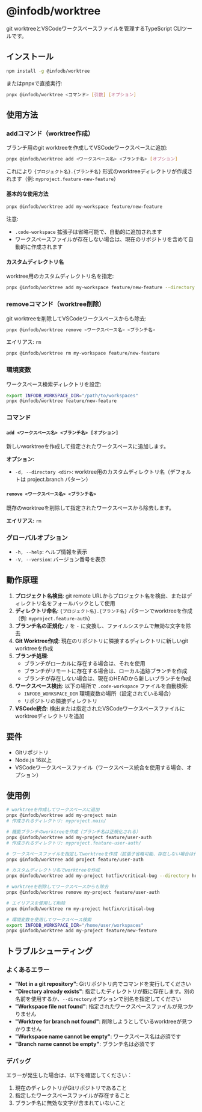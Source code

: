 # @infodb/worktree

git worktreeとVSCodeワークスペースファイルを管理するTypeScript CLIツールです。

## インストール

```bash
npm install -g @infodb/worktree
```

またはpnpxで直接実行:

```bash
pnpx @infodb/worktree <コマンド> [引数] [オプション]
```

## 使用方法

### addコマンド（worktree作成）

ブランチ用のgit worktreeを作成してVSCodeワークスペースに追加:

```bash
pnpx @infodb/worktree add <ワークスペース名> <ブランチ名> [オプション]
```

これにより `{プロジェクト名}.{ブランチ名}` 形式のworktreeディレクトリが作成されます（例: `myproject.feature-new-feature`）

#### 基本的な使用方法

```bash
pnpx @infodb/worktree add my-workspace feature/new-feature
```

注意: 
- `.code-workspace` 拡張子は省略可能で、自動的に追加されます
- ワークスペースファイルが存在しない場合は、現在のリポジトリを含めて自動的に作成されます

#### カスタムディレクトリ名

worktree用のカスタムディレクトリ名を指定:

```bash
pnpx @infodb/worktree add my-workspace feature/new-feature --directory custom-folder-name
```

### removeコマンド（worktree削除）

git worktreeを削除してVSCodeワークスペースからも除去:

```bash
pnpx @infodb/worktree remove <ワークスペース名> <ブランチ名>
```

エイリアス: `rm`

```bash
pnpx @infodb/worktree rm my-workspace feature/new-feature
```

### 環境変数

ワークスペース検索ディレクトリを設定:

```bash
export INFODB_WORKSPACE_DIR="/path/to/workspaces"
pnpx @infodb/worktree feature/new-feature
```

### コマンド

#### `add <ワークスペース名> <ブランチ名> [オプション]`
新しいworktreeを作成して指定されたワークスペースに追加します。

**オプション:**
- `-d, --directory <dir>`: worktree用のカスタムディレクトリ名（デフォルトは project.branch パターン）

#### `remove <ワークスペース名> <ブランチ名>`
既存のworktreeを削除して指定されたワークスペースから除去します。

**エイリアス:** `rm`

### グローバルオプション

- `-h, --help`: ヘルプ情報を表示
- `-V, --version`: バージョン番号を表示

## 動作原理

1. **プロジェクト名検出**: git remote URLからプロジェクト名を検出、またはディレクトリ名をフォールバックとして使用
2. **ディレクトリ命名**: `{プロジェクト名}.{ブランチ名}` パターンでworktreeを作成（例: `myproject.feature-auth`）
3. **ブランチ名の正規化**: `/` を `-` に変換し、ファイルシステムで無効な文字を除去
4. **Git Worktree作成**: 現在のリポジトリに隣接するディレクトリに新しいgit worktreeを作成
5. **ブランチ処理**: 
   - ブランチがローカルに存在する場合は、それを使用
   - ブランチがリモートに存在する場合は、ローカル追跡ブランチを作成
   - ブランチが存在しない場合は、現在のHEADから新しいブランチを作成
6. **ワークスペース検出**: 以下の場所で `.code-workspace` ファイルを自動検索:
   - `INFODB_WORKSPACE_DIR` 環境変数の場所（設定されている場合）
   - リポジトリの隣接ディレクトリ
7. **VSCode統合**: 検出または指定されたVSCodeワークスペースファイルにworktreeディレクトリを追加

## 要件

- Gitリポジトリ
- Node.js 16以上
- VSCodeワークスペースファイル（ワークスペース統合を使用する場合、オプション）

## 使用例

```bash
# worktreeを作成してワークスペースに追加
pnpx @infodb/worktree add my-project main
# 作成されるディレクトリ: myproject.main/

# 機能ブランチのworktreeを作成（ブランチ名は正規化される）
pnpx @infodb/worktree add my-project feature/user-auth
# 作成されるディレクトリ: myproject.feature-user-auth/

# ワークスペースファイルを指定してworktreeを作成（拡張子省略可能、存在しない場合は作成）
pnpx @infodb/worktree add project feature/user-auth

# カスタムディレクトリ名でworktreeを作成
pnpx @infodb/worktree add my-project hotfix/critical-bug --directory hotfix-urgent

# worktreeを削除してワークスペースからも除去
pnpx @infodb/worktree remove my-project feature/user-auth

# エイリアスを使用して削除
pnpx @infodb/worktree rm my-project hotfix/critical-bug

# 環境変数を使用してワークスペース検索
export INFODB_WORKSPACE_DIR="/home/user/workspaces"
pnpx @infodb/worktree add my-project feature/new-feature
```

## トラブルシューティング

### よくあるエラー

- **"Not in a git repository"**: Gitリポジトリ内でコマンドを実行してください
- **"Directory already exists"**: 指定したディレクトリが既に存在します。別の名前を使用するか、`--directory`オプションで別名を指定してください
- **"Workspace file not found"**: 指定されたワークスペースファイルが見つかりません
- **"Worktree for branch not found"**: 削除しようとしているworktreeが見つかりません
- **"Workspace name cannot be empty"**: ワークスペース名は必須です
- **"Branch name cannot be empty"**: ブランチ名は必須です

### デバッグ

エラーが発生した場合は、以下を確認してください：
1. 現在のディレクトリがGitリポジトリであること
2. 指定したワークスペースファイルが存在すること
3. ブランチ名に無効な文字が含まれていないこと